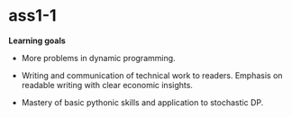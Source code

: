 # ass1-1

**Learning goals**

* More problems in dynamic programming.

* Writing and communication of technical work to readers. Emphasis on readable writing with clear economic insights.

* Mastery of basic pythonic skills and application to stochastic DP.

 
